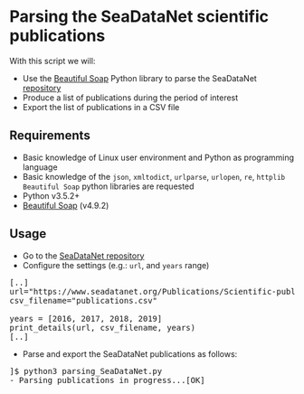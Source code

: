 # Parsing the SeaDataNet scientific publications

With this script we will: 

* Use the [Beautiful Soap](https://www.crummy.com/software/BeautifulSoup/bs4/doc/) Python library to parse the SeaDataNet [repository](https://www.seadatanet.org/Publications/Scientific-publications) 
* Produce a list of publications during the period of interest
* Export the list of publications in a CSV file

## Requirements
* Basic knowledge of Linux user environment and Python as programming language
* Basic knowledge of the `json`, `xmltodict`, `urlparse`, `urlopen`, `re`, `httplib` `Beautiful Soap` python libraries are requested
* Python v3.5.2+
* [Beautiful Soap](https://www.crummy.com/software/BeautifulSoup/bs4/doc/) (v4.9.2)

## Usage
* Go to the [SeaDataNet repository](https://www.seadatanet.org/Publications/Scientific-publications)
* Configure the settings (e.g.: `url`, and `years` range)

<pre>
[..]
url="https://www.seadatanet.org/Publications/Scientific-publications"
csv_filename="publications.csv"

years = [2016, 2017, 2018, 2019]
print_details(url, csv_filename, years)
[..]
</pre>

* Parse and export the SeaDataNet publications as follows:
<pre>
]$ python3 parsing_SeaDataNet.py 
- Parsing publications in progress...[OK]
</pre>

